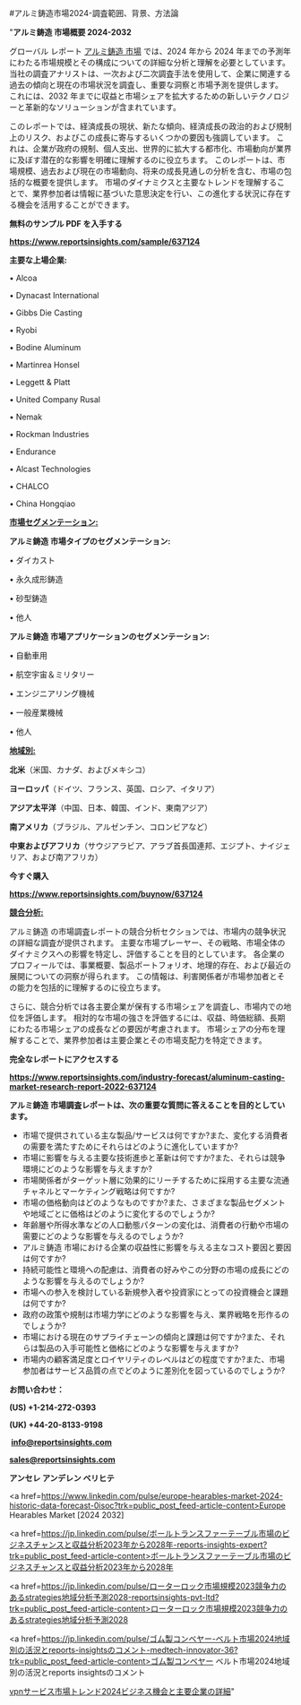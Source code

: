 #アルミ鋳造市場2024-調査範囲、背景、方法論

"<strong>アルミ鋳造 市場概要 2024-2032</strong>

グローバル レポート <a href=https://www.reportsinsights.com/sample/637124>アルミ鋳造 市場</a> では、2024 年から 2024 年までの予測年にわたる市場規模とその構成についての詳細な分析と理解を必要としています。 当社の調査アナリストは、一次および二次調査手法を使用して、企業に関連する過去の傾向と現在の市場状況を調査し、重要な洞察と市場予測を提供します。 これには、2032 年までに収益と市場シェアを拡大​​するための新しいテクノロジーと革新的なソリューションが含まれています。

このレポートでは、経済成長の現状、新たな傾向、経済成長の政治的および規制上のリスク、およびこの成長に寄与するいくつかの要因も強調しています。 これは、企業が政府の規制、個人支出、世界的に拡大する都市化、市場動向が業界に及ぼす潜在的な影響を明確に理解するのに役立ちます。 このレポートは、市場規模、過去および現在の市場動向、将来の成長見通しの分析を含む、市場の包括的な概要を提供します。 市場のダイナミクスと主要なトレンドを理解することで、業界参加者は情報に基づいた意思決定を行い、この進化する状況に存在する機会を活用することができます。

<strong><b>無料のサンプル PDF を入手する</b></strong>

<a href=https://www.reportsinsights.com/sample/637124><strong><u>https://www.reportsinsights.com/sample/637124</u></strong></a>

<strong>主要な上場企業:</strong>

• Alcoa

• Dynacast International

• Gibbs Die Casting

• Ryobi

• Bodine Aluminum

• Martinrea Honsel

• Leggett & Platt

• United Company Rusal

• Nemak

• Rockman Industries

• Endurance

• Alcast Technologies

• CHALCO

• China Hongqiao

<strong><u>市場セグメンテーション</u></strong><strong><u>:</u></strong>

<strong>アルミ鋳造 市場タイプのセグメンテーション:</strong>

• ダイカスト

• 永久成形鋳造

• 砂型鋳造

• 他人

<strong>アルミ鋳造 市場アプリケーションのセグメンテーション:</strong>

• 自動車用

• 航空宇宙＆ミリタリー

• エンジニアリング機械

• 一般産業機械

• 他人

<strong><u>地域別</u></strong><strong><u>:</u></strong>

<strong>北米</strong>（米国、カナダ、およびメキシコ）

<strong>ヨーロッパ</strong>（ドイツ、フランス、英国、ロシア、イタリア）

<strong>アジア太平洋</strong>（中国、日本、韓国、インド、東南アジア）

<strong>南アメリカ</strong>（ブラジル、アルゼンチン、コロンビアなど）

<strong>中東およびアフリカ</strong>（サウジアラビア、アラブ首長国連邦、エジプト、ナイジェリア、および南アフリカ）

<strong>今すぐ購入</strong>

<a href=https://www.reportsinsights.com/buynow/637124><strong><u>https://www.reportsinsights.com/buynow/637124</u></strong></a>

<strong><u>競合分析:</u></strong>

アルミ鋳造 の市場調査レポートの競合分析セクションでは、市場内の競争状況の詳細な調査が提供されます。 主要な市場プレーヤー、その戦略、市場全体のダイナミクスへの影響を特定し、評価することを目的としています。 各企業のプロフィールでは、事業概要、製品ポートフォリオ、地理的存在、および最近の展開についての洞察が得られます。 この情報は、利害関係者が市場参加者とその能力を包括的に理解するのに役立ちます。

さらに、競合分析では各主要企業が保有する市場シェアを調査し、市場内での地位を評価します。 相対的な市場の強さを評価するには、収益、時価総額、長期にわたる市場シェアの成長などの要因が考慮されます。 市場シェアの分布を理解することで、業界参加者は主要企業とその市場支配力を特定できます。

<strong>完全なレポートにアクセスする</strong>

<a href=https://www.reportsinsights.com/industry-forecast/aluminum-casting-market-research-report-2022-637124><strong><u><b>https://www.reportsinsights.com/industry-forecast/aluminum-casting-market-research-report-2022-637124</b></u></strong></a>

<strong><b>アルミ鋳造 市場調査レポートは、次の重要な質問に答えることを目的としています。</b></strong>
<ul>
  <li>市場で提供されている主な製品/サービスは何ですか?また、変化する消費者の需要を満たすためにそれらはどのように進化していますか?</li>
  <li>市場に影響を与える主要な技術進歩と革新は何ですか?また、それらは競争環境にどのような影響を与えますか?</li>
  <li>市場関係者がターゲット層に効果的にリーチするために採用する主要な流通チャネルとマーケティング戦略は何ですか?</li>
  <li>市場の価格動向はどのようなものですか?また、さまざまな製品セグメントや地域ごとに価格はどのように変化するのでしょうか?</li>
  <li>年齢層や所得水準などの人口動態パターンの変化は、消費者の行動や市場の需要にどのような影響を与えるのでしょうか?</li>
  <li>アルミ鋳造 市場における企業の収益性に影響を与える主なコスト要因と要因は何ですか?</li>
  <li>持続可能性と環境への配慮は、消費者の好みやこの分野の市場の成長にどのような影響を与えるのでしょうか?</li>
  <li>市場への参入を検討している新規参入者や投資家にとっての投資機会と課題は何ですか?</li>
  <li>政府の政策や規制は市場力学にどのような影響を与え、業界戦略を形作るのでしょうか?</li>
  <li>市場における現在のサプライチェーンの傾向と課題は何ですか?また、それらは製品の入手可能性と価格にどのような影響を与えますか?</li>
  <li>市場内の顧客満足度とロイヤリティのレベルはどの程度ですか?また、市場参加者はサービス品質の点でどのように差別化を図っているのでしょうか?</li>
</ul>
<strong>お問い合わせ：</strong>

<strong>(US) +1-214-272-0393</strong>

<strong>(UK) +44-20-8133-9198</strong>

<strong> </strong><a href=info@reportsinsights.com><strong><u>info@reportsinsights.com</u></strong></a>

<a href=sales@reportsinsights.com><strong><u>sales@reportsinsights.com</u></strong></a>

<strong>アンセレ アンデレン ベリヒテ</strong>

<a href=https://www.linkedin.com/pulse/europe-hearables-market-2024-historic-data-forecast-0isoc?trk=public_post_feed-article-content>Europe Hearables Market [2024 2032]</a>

<a href=https://jp.linkedin.com/pulse/ボールトランスファーテーブル市場のビジネスチャンスと収益分析2023年から2028年-reports-insights-expert?trk=public_post_feed-article-content>ボールトランスファーテーブル市場のビジネスチャンスと収益分析2023年から2028年</a>

<a href=https://jp.linkedin.com/pulse/ローターロック市場規模2023競争力のあるstrategies地域分析予測2028-reportsinsights-pvt-ltd?trk=public_post_feed-article-content>ローターロック市場規模2023競争力のあるstrategies地域分析予測2028</a>

<a href=https://jp.linkedin.com/pulse/ゴム製コンベヤー-ベルト市場2024地域別の活況とreports-insightsのコメント-medtech-innovator-36?trk=public_post_feed-article-content>ゴム製コンベヤー ベルト市場2024地域別の活況とreports insightsのコメント</a>

<a href=https://www.linkedin.com/pulse/vpnサービス市場トレンド2024ビジネス機会と主要企業の詳細-community-market-research-qcjjf/>vpnサービス市場トレンド2024ビジネス機会と主要企業の詳細</a>"
